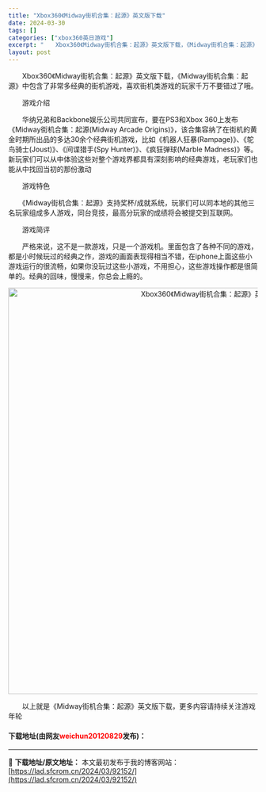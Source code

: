 ```yaml
---
title: "Xbox360《Midway街机合集：起源》英文版下载"
date: 2024-03-30
tags: []
categories: ["xbox360英日游戏"]
excerpt: "　　Xbox360《Midway街机合集：起源》英文版下载，《Midway街机合集：起源》中包含了非常多经典的街机游戏，喜欢街机类游戏的玩家千万不要错过了哦。 　　游戏介绍 　　华纳兄弟和Backbone娱乐公司共同宣布，要在PS3和Xbox 360上发布《Midway街机合集：起源(Midway &hellip;"
layout: post
---
```


 <p>　　Xbox360《Midway街机合集：起源》英文版下载，《Midway街机合集：起源》中包含了非常多经典的街机游戏，喜欢街机类游戏的玩家千万不要错过了哦。</p> <p>　　游戏介绍</p> <p>　　华纳兄弟和Backbone娱乐公司共同宣布，要在PS3和Xbox 360上发布《Midway街机合集：起源(Midway Arcade Origins)》，该合集容纳了在街机的黄金时期所出品的多达30余个经典街机游戏，比如《机器人狂暴(Rampage)》、《鸵鸟骑士(Joust)》、《间谍猎手(Spy Hunter)》、《疯狂弹球(Marble Madness)》等。新玩家们可以从中体验这些对整个游戏界都具有深刻影响的经典游戏，老玩家们也能从中找回当初的那份激动</p> <p>　　游戏特色</p> <p>　　《Midway街机合集：起源》支持奖杯/成就系统，玩家们可以同本地的其他三名玩家组成多人游戏，同台竞技，最高分玩家的成绩将会被提交到互联网。</p> <p>　　游戏简评</p> <p>　　严格来说，这不是一款游戏，只是一个游戏机。里面包含了各种不同的游戏，都是小时候玩过的经典之作，游戏的画面表现得相当不错，在iphone上面这些小游戏运行的很流畅，如果你没玩过这些小游戏，不用担心，这些游戏操作都是很简单的。经典的回味，慢慢来，你总会上瘾的。</p> <p align="center"><img align="" border="0" src="https://lad.sfcrom.cn/wp-content/uploads/2024/03/20240330_6607d507b27e1.jpg" width="820" alt="Xbox360《Midway街机合集：起源》英文版下载" /></p> <p>　　以上就是《Midway街机合集：起源》英文版下载，更多内容请持续关注游戏年轮</p> <p><h4>下载地址(由网友<font color="red">weichun20120829</font>发布)：</h4></p> 

---
📖 **下载地址/原文地址：** 本文最初发布于我的博客网站：[https://lad.sfcrom.cn/2024/03/92152/](https://lad.sfcrom.cn/2024/03/92152/)
